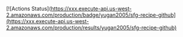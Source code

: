 [![Actions Status](https://xxx.execute-api.us-west-2.amazonaws.com/production/badge/yugan2005/sfg-recipe-github](https://xxx.execute-api.us-west-2.amazonaws.com/production/results/yugan2005/sfg-recipe-github)